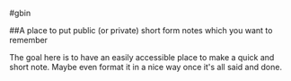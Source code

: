#gbin

##A place to put public (or private) short form notes which you want to remember

The goal here is to have an easily accessible place to make a quick and short note. Maybe even format it in a nice way once it's all said and done. 

